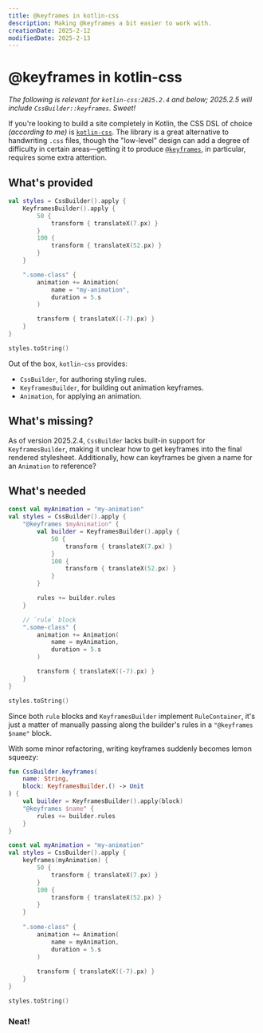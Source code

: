 ```yaml
---
title: @keyframes in kotlin-css
description: Making @keyframes a bit easier to work with.
creationDate: 2025-2-12
modifiedDate: 2025-2-13
---
```


# @keyframes in kotlin-css

_The following is relevant for `kotlin-css:2025.2.4` and below;
2025.2.5 will include `CssBuilder::keyframes`. Sweet!_

If you're looking to build a site completely in Kotlin,
the CSS DSL of choice *(according to me)* is
[`kotlin-css`](https://github.com/JetBrains/kotlin-wrappers/tree/master/kotlin-css).
The library is a great alternative to handwriting `.css` files,
though the "low-level" design can add a degree of difficulty in certain areas—getting it to produce
[`@keyframes`](https://developer.mozilla.org/en-US/docs/Web/CSS/@keyframes),
in particular, requires some extra attention.

## What's provided

```kotlin
val styles = CssBuilder().apply {
    KeyframesBuilder().apply {
        50 {
            transform { translateX(7.px) }
        }
        100 {
            transform { translateX(52.px) }
        }
    }

    ".some-class" {
        animation += Animation(
            name = "my-animation",
            duration = 5.s
        )

        transform { translateX((-7).px) }
    }
}

styles.toString()
```

Out of the box, `kotlin-css` provides:
- `CssBuilder`, for authoring styling rules.
- `KeyframesBuilder`, for building out animation keyframes.
- `Animation`, for applying an animation.

## What's missing?

As of version 2025.2.4, `CssBuilder` lacks built-in support for `KeyframesBuilder`,
making it unclear how to get keyframes into the final rendered stylesheet.
Additionally, how can keyframes be given a name for an `Animation` to reference?

## What's needed

```kotlin
const val myAnimation = "my-animation"
val styles = CssBuilder().apply {
    "@keyframes $myAnimation" {
        val builder = KeyframesBuilder().apply {
            50 {
                transform { translateX(7.px) }
            }
            100 {
                transform { translateX(52.px) }
            }
        }

        rules += builder.rules
    }

    // `rule` block
    ".some-class" {
        animation += Animation(
            name = myAnimation,
            duration = 5.s
        )

        transform { translateX((-7).px) }
    }
}

styles.toString()
```

Since both `rule` blocks and `KeyframesBuilder` implement `RuleContainer`,
it's just a matter of manually passing along the builder's rules in a `"@keyframes $name"` block.

With some minor refactoring, writing keyframes suddenly becomes lemon squeezy:

```kotlin
fun CssBuilder.keyframes(
    name: String,
    block: KeyframesBuilder.() -> Unit
) {
    val builder = KeyframesBuilder().apply(block)
    "@keyframes $name" {
        rules += builder.rules
    }
}

const val myAnimation = "my-animation"
val styles = CssBuilder().apply {
    keyframes(myAnimation) {
        50 {
            transform { translateX(7.px) }
        }
        100 {
            transform { translateX(52.px) }
        }
    }
    
    ".some-class" {
        animation += Animation(
            name = myAnimation,
            duration = 5.s
        )
    
        transform { translateX((-7).px) }
    }
}

styles.toString()
```

### Neat!